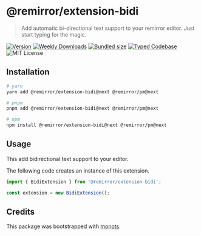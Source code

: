 # @remirror/extension-bidi

> Add automatic bi-directional text support to your remirror editor. Just start typing for the
> magic.

[![Version][version]][npm] [![Weekly Downloads][downloads-badge]][npm]
[![Bundled size][size-badge]][size] [![Typed Codebase][typescript]](./src/index.ts)
![MIT License][license]

[version]: https://flat.badgen.net/npm/v/@remirror/extension-bidi
[npm]: https://npmjs.com/package/@remirror/extension-bidi
[license]: https://flat.badgen.net/badge/license/MIT/purple
[size]: https://bundlephobia.com/result?p=@remirror/extension-bidi
[size-badge]: https://flat.badgen.net/bundlephobia/minzip/@remirror/extension-bidi
[typescript]: https://flat.badgen.net/badge/icon/TypeScript?icon=typescript&label
[downloads-badge]: https://badgen.net/npm/dw/@remirror/extension-bidi/red?icon=npm

## Installation

```bash
# yarn
yarn add @remirror/extension-bidi@next @remirror/pm@next

# pnpm
pnpm add @remirror/extension-bidi@next @remirror/pm@next

# npm
npm install @remirror/extension-bidi@next @remirror/pm@next
```

## Usage

This add bidirectional text support to your editor.

The following code creates an instance of this extension.

```ts
import { BidiExtension } from '@remirror/extension-bidi';

const extension = new BidiExtension();
```

## Credits

This package was bootstrapped with [monots].

[monots]: https://github.com/monots/monots
